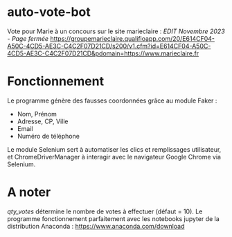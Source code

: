 # auto-vote-bot
Vote pour Marie à un concours sur le site marieclaire : _EDIT Novembre 2023 - Page fermée_
https://groupemarieclaire.qualifioapp.com/20/E614CF04-A50C-4CD5-AE3C-C4C2F07D21CD/s200/v1.cfm?id=E614CF04-A50C-4CD5-AE3C-C4C2F07D21CD&pdomain=https://www.marieclaire.fr

# Fonctionnement
Le programme génère des fausses coordonnées grâce au module Faker :
  - Nom, Prénom
  - Adresse, CP, Ville
  - Email
  - Numéro de téléphone

Le module Selenium sert à automatiser les clics et remplissages utilisateur, et ChromeDriverManager à interagir avec le navigateur Google Chrome via Selenium.

# A noter

_qty_votes_ détermine le nombre de votes à effectuer (défaut = 10).
Le programme fonctionnement parfaitement avec les notebooks jupyter de la distribution Anaconda : https://www.anaconda.com/download





